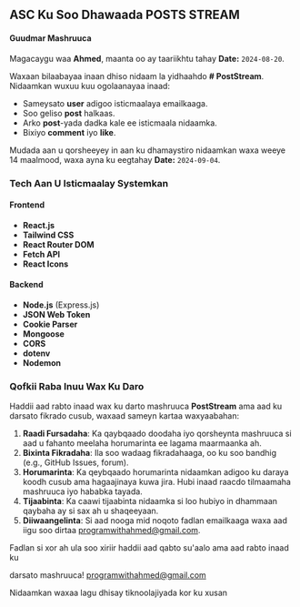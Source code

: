 ## ASC Ku Soo Dhawaada POSTS STREAM

#### Guudmar Mashruuca

Magacaygu waa **Ahmed**, maanta oo ay taariikhtu tahay **Date:** `2024-08-20`.

Waxaan bilaabayaa inaan dhiso nidaam la yidhaahdo **# PostStream**. Nidaamkan wuxuu kuu ogolaanayaa inaad:

- Sameysato **user** adigoo isticmaalaya emailkaaga.
- Soo geliso **post** halkaas.
- Arko **post**-yada dadka kale ee isticmaala nidaamka.
- Bixiyo **comment** iyo **like**.

Mudada aan u qorsheeyey in aan ku dhamaystiro nidaamkan waxa weeye 14 maalmood, waxa ayna ku eegtahay **Date:** `2024-09-04`.

### Tech Aan U Isticmaalay Systemkan

#### Frontend

- **React.js**
- **Tailwind CSS**
- **React Router DOM**
- **Fetch API**
- **React Icons**

#### Backend

- **Node.js** (Express.js)
- **JSON Web Token**
- **Cookie Parser**
- **Mongoose**
- **CORS**
- **dotenv**
- **Nodemon**

### Qofkii Raba Inuu Wax Ku Daro

Haddii aad rabto inaad wax ku darto mashruuca **PostStream** ama aad ku darsato fikrado cusub, waxaad sameyn kartaa waxyaabahan:

1. **Raadi Fursadaha**: Ka qaybqaado doodaha iyo qorsheynta mashruuca si aad u fahanto meelaha horumarinta ee lagama maarmaanka ah.
2. **Bixinta Fikradaha**: Ila soo wadaag fikradahaaga, oo ku soo bandhig (e.g., GitHub Issues, forum).
3. **Horumarinta**: Ka qeybqaado horumarinta nidaamkan adigoo ku daraya koodh cusub ama hagaajinaya kuwa jira. Hubi inaad raacdo tilmaamaha mashruuca iyo hababka tayada.
4. **Tijaabinta**: Ka caawi tijaabinta nidaamka si loo hubiyo in dhammaan qaybaha ay si sax ah u shaqeeyaan.
5. **Diiwaangelinta**: Si aad nooga mid noqoto fadlan emailkaaga waxa aad iigu soo dirtaa [programwithahmed@gmail.com](mailto:programwithahmed@gmail.com).

Fadlan si xor ah ula soo xiriir haddii aad qabto su'aalo ama aad rabto inaad ku

darsato mashruuca! [programwithahmed@gmail.com](mailto:programwithahmed@gmail.com)

Nidaamkan waxaa lagu dhisay tiknoolajiyada kor ku xusan
